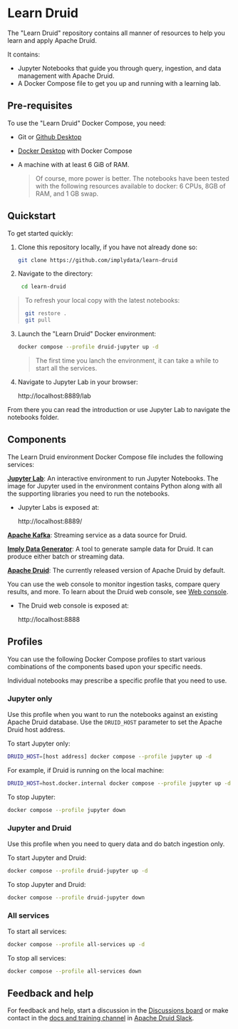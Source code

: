 <!--
  ~ Licensed to the Apache Software Foundation (ASF) under one
  ~ or more contributor license agreements.  See the NOTICE file
  ~ distributed with this work for additional information
  ~ regarding copyright ownership.  The ASF licenses this file
  ~ to you under the Apache License, Version 2.0 (the
  ~ "License"); you may not use this file except in compliance
  ~ with the License.  You may obtain a copy of the License at
  ~
  ~   http://www.apache.org/licenses/LICENSE-2.0
  ~
  ~ Unless required by applicable law or agreed to in writing,
  ~ software distributed under the License is distributed on an
  ~ "AS IS" BASIS, WITHOUT WARRANTIES OR CONDITIONS OF ANY
  ~ KIND, either express or implied.  See the License for the
  ~ specific language governing permissions and limitations
  ~ under the License.
  -->

# Learn Druid

The "Learn Druid" repository contains all manner of resources to help you learn and apply Apache Druid.

It contains:

* Jupyter Notebooks that guide you through query, ingestion, and data management with Apache Druid.
* A Docker Compose file to get you up and running with a learning lab.

## Pre-requisites

To use the "Learn Druid" Docker Compose, you need:

* Git or [Github Desktop](https://desktop.github.com/)
* [Docker Desktop](https://docs.docker.com/get-docker/) with Docker Compose
* A machine with at least 6 GiB of RAM.

     > Of course, more power is better.
     > The notebooks have been tested with the following resources available to docker: 6 CPUs, 8GB of RAM, and 1 GB swap.

## Quickstart

To get started quickly:

1. Clone this repository locally, if you have not already done so:
    
   ```bash
   git clone https://github.com/implydata/learn-druid
   ```

2. Navigate to the directory:

   ```bash
    cd learn-druid
   ```

> To refresh your local copy with the latest notebooks:
>
>   ```bash
>   git restore .
>   git pull
>   ```

3. Launch the "Learn Druid" Docker environment:

   ```bash
   docker compose --profile druid-jupyter up -d
   ```

   > The first time you lanch the environment, it can take a while to start all the services.

4. Navigate to Jupyter Lab in your browser:

     http://localhost:8889/lab

From there you can read the introduction or use Jupyter Lab to navigate the notebooks folder.

<!-- ToDo: when notebook gets an update, add a screen shot -->

## Components

The Learn Druid environment Docker Compose file includes the following services:

[**Jupyter Lab**](https://jupyter.org/): An interactive environment to run Jupyter Notebooks. The image for Jupyter used in the environment contains Python along with all the supporting libraries you need to run the notebooks.

* Jupyter Labs is exposed at:

  http://localhost:8889/

[**Apache Kafka**](https://kafka.apache.org/): Streaming service as a data source for Druid.

[**Imply Data Generator**](https://github.com/implydata/druid-datagenerator): A tool to generate sample data for Druid. It can produce either batch or streaming data.

[**Apache Druid**](https://druid.apache.org/): The currently released version of Apache Druid by default.

You can use the web console to monitor ingestion tasks, compare query results, and more. To learn about the Druid web console, see [Web console](https://druid.apache.org/docs/latest/operations/web-console).

*  The Druid web console is exposed at:

   http://localhost:8888

## Profiles

You can use the following Docker Compose profiles to start various combinations of the components based upon your specific needs.

Individual notebooks may prescribe a specific profile that you need to use.

### Jupyter only

Use this profile when you want to run the notebooks against an existing Apache Druid database. Use the `DRUID_HOST` parameter to set the Apache Druid host address.

To start Jupyter only:

   ```bash
  DRUID_HOST=[host address] docker compose --profile jupyter up -d
   ```

For example, if Druid is running on the local machine:

   ```bash
  DRUID_HOST=host.docker.internal docker compose --profile jupyter up -d
   ```

To stop Jupyter:

   ```bash
  docker compose --profile jupyter down
   ```

### Jupyter and Druid

Use this profile when you need to query data and do batch ingestion only.

To start Jupyter and Druid:

   ```bash
   docker compose --profile druid-jupyter up -d
   ```

To stop Jupyter and Druid:

   ```bash
   docker compose --profile druid-jupyter down
   ```

### All services

To start all services:

   ```bash
   docker compose --profile all-services up -d
   ```

To stop all services:

   ```bash
   docker compose --profile all-services down
   ```

## Feedback and help

For feedback and help, start a discussion in the [Discussions board](https://github.com/implydata/learn-druid/discussions) or make contact in the [docs and training channel](https://apachedruidworkspace.slack.com/archives/docs-and-training) in [Apache Druid Slack](https://druid.apache.org/community/).
